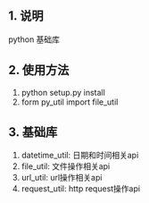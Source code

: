 ## 1. 说明
python 基础库

## 2. 使用方法
1. python setup.py install
2. form py_util import file_util

## 3. 基础库
1. datetime_util: 日期和时间相关api
2. file_util: 文件操作相关api
3. url_util: url操作相关api
4. request_util: http request操作api
